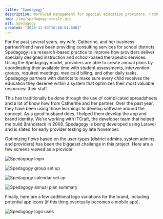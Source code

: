 ```yaml
---
title: "Spedagogy"
description: Workload management for special education providers. From spreadsheet to software.
img: /img/spedagogy-single.jpg
alt: Spedagogy
created: "2020-11-04T10:58:51.640Z"
---
```


For the past several years, my wife, Catherine, and her business partner/friend have been providing consulting services for school districts. Spedagogy is a research-based practice to improve how providers deliver specially designed instruction and school-based therapeutic services. Using the Spedagogy model, providers are able to create annual plans by coordinating their available time with student assessments, intervention groups, required meetings, medicaid billing, and other daily tasks. Spedagogy partners with districts to make sure every child receives the education they deserve within a system that optimizes their most valuable resources: their staff. 

This has traditionally be done through the use of complicated spreadsheets and a lot of know how from Catherine and her partner. Over the past year, they have been using those learnings to develop software around the concept. As a good husband does, I helped them develop the app and brand identity. We're working with ITCraft, the developer team that helped me build Brandstack in 2008. Spedagogy is being developed using Laravel and is slated for early provider testing by late November.

Optimizing flows based on the user-types (district admins, system admins, and providers) has been the biggesst challenge in this project. Here are a few screens viewed as a provider. 

![Spedagogy login](/img/spedagogy/login.png)

![Spedagogy group set up](/img/spedagogy/groups.png)

![Spedagogy calendar set up](/img/spedagogy/provider-schedule.png)

![Spedagogy annual plan summary](/img/spedagogy/annual-plan-summary.png)


Finally, here are a few additional logo variations for the brand, including potential app icons (if this thing eventually becomes a mobile app).

![Spedagogy logo uses](/img/spedagogy.jpg)
